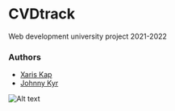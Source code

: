 # CVDtrack
Web development university project 2021-2022

### Authors
- [Xaris Kap](https://github.com/xariskap)
- [Johnny Kyr](https://github.com/JohnnyKyr)


![Alt text](https://github.com/JohnnyKyr/CVDtrack/blob/main/mockups/history.png)
